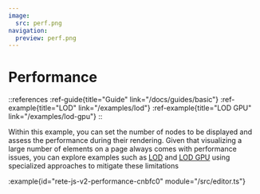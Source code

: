 ```yaml
---
image:
  src: perf.png
navigation:
  preview: perf.png
---
```


# Performance

::references
:ref-guide{title="Guide" link="/docs/guides/basic"}
:ref-example{title="LOD" link="/examples/lod"}
:ref-example{title="LOD GPU" link="/examples/lod-gpu"}
::

Within this example, you can set the number of nodes to be displayed and assess the performance during their rendering. Given that visualizing a large number of elements on a page always comes with performance issues, you can explore examples such as [LOD](/examples/lod) and [LOD GPU](/examples/lod-gpu) using specialized approaches to mitigate these limitations

:example{id="rete-js-v2-performance-cnbfc0" module="/src/editor.ts"}
